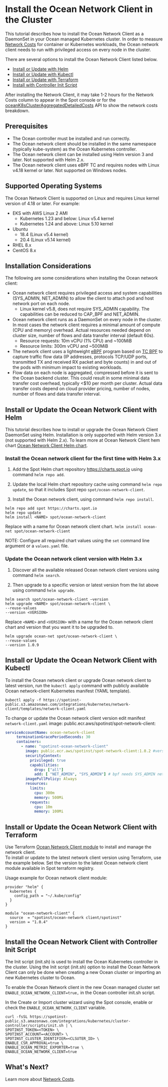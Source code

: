 # Install the Ocean Network Client in the Cluster

This tutorial describes how to install the Ocean Network Client as a DaemonSet in your Ocean managed Kubernetes cluster. In order to measure [Network Costs](ocean/features/cost-analysis?id=network-costs) for container or Kubernetes workloads, the Ocean network client needs to run with privileged access on every node in the cluster.

There are several options to install the Ocean Network Client listed below.  

* [Install or Update with Helm](ocean/tutorials/install-network-client?id=install-or-update-the-ocean-network-client-with-helm)
* [Install or Update with Kubectl](ocean/tutorials/install-network-client?id=install-or-update-the-ocean-network-client-with-kubectl)
* [Install or Update with Terraform](ocean/tutorials/install-network-client?id=install-or-update-the-ocean-network-client-with-terraform)
* [Install with Controller Init Script](ocean/tutorials/install-network-client?id=install-the-ocean-network-client-with-controller-init-script)

After installing the Network Client, it may take 1-2 hours for the Network Costs column to appear in the Spot console or for the [oceanK8sClusterAggregatedDetailedCosts](https://docs.spot.io/api/#tag/Ocean-AWS/operation/oceanK8sClusterAggregatedDetailedCosts) API to show the network costs breakdown.  

## Prerequisites
* The Ocean controller must be installed and run correctly.
* The Ocean network client should be installed in the same namespace (typically kube-system) as the Ocean Kubernetes controller.
* The Ocean network client can be installed using Helm version 3 and later. Not supported with Helm 2.x.
* The Ocean network client uses eBPF TC and requires nodes with Linux v4.18 kernel or later. Not supported on Windows nodes.

## Supported Operating Systems

The Ocean Network Client is supported on Linux and requires Linux kernel version of 4.18 or later. For example:

* EKS with AWS Linux 2 AMI
  - Kubernetes 1.23 and below: Linux v5.4 kernel
  - Kubernetes 1.24 and above: Linux 5.10 kernel
* Ubuntu  
  - 18.4 (Linux v5.4 kernel)
  - 20.4 (Linux v5.14 kernel)
* RHEL 8.x
* CentOS 8.x

## Installation Considerations

The following are some considerations when installing the Ocean network client:

* Ocean network client requires privileged access and system capabilities (SYS_ADMIN, NET_ADMIN) to allow the client to attach pod and host network port on each node.  
  - Linux kernel v5.8, does not require SYS_ADMIN capability. The capabilities can be reduced to CAP_BPF and NET_ADMIN.
* Ocean network client runs as a DaemonSet on every node in the cluster. In most cases the network client requires a minimal amount of compute (CPU and memory) overhead. Actual resources needed depend on cluster size, number of flows and data transfer interval (default 60s).
  - Resource requests: 10m vCPU (1% CPU) and ~100MiB  
  - Resource limits: 300m vCPU and ~500MiB  
* The network client uses a lightweight [eBPF](https://lwn.net/Articles/740157/) program based on [TC BPF](https://man7.org/linux/man-pages/man8/tc-bpf.8.html) to capture traffic flow data (IP addresses, protocols TCP/UDP ports, transmitted TX and received RX packet and byte counts) in and out of the pods with minimum impact to existing workloads.   
* Flow data on each node is aggregated, compressed before it is sent to the Ocean backend cluster. This could result in some minimal data transfer cost overhead, typically <$10 per month per cluster. Actual data transfer costs depend on cloud provider pricing, number of nodes, number of flows and data transfer interval.  

## Install or Update the Ocean Network Client with Helm  

This tutorial describes how to install or upgrade the Ocean Network Client DaemonSet using Helm. Installation is only supported with Helm version 3.x (not supported with Helm 2.x). To learn more at Ocean Network Client hem chart [Ocean Network Client Helm chart](https://github.com/spotinst/charts/tree/main/charts/ocean-network-client).

### Install the Ocean network client for the first time with Helm 3.x

1. Add the Spot Helm chart repository https://charts.spot.io using command `helm repo add`.

2. Update the local Helm chart repository cache using command `helm repo update`, so that it includes Spot repo `spot/ocean-network-client`.

3. Install the Ocean network client, using command `helm repo install`.

```
helm repo add spot https://charts.spot.io
helm repo update
helm install <NAME> spot/ocean-network-client
```

Replace <NAME> with a name for Ocean network client chart.
`helm install ocean-net spot/ocean-network-client`

NOTE: Configure all required chart values using the `set` command line argument or a `values.yaml` file.

### Update the Ocean network client version with Helm 3.x

1. Discover all the available released Ocean network client versions using command `helm search`.  

2. Then upgrade to a specific version or latest version from the list above using command `helm upgrade`.

```
helm search spot/ocean-network-client –version
helm upgrade <NAME> spot/ocean-network-client \
--reuse-values
--version <VERSION>
```

Replace `<NAME>` and `<VERSION>` with a name for the Ocean network client chart and version that you want it to be upgraded to.

```
helm upgrade ocean-net spot/ocean-network-client \
--reuse-values
--version 1.0.9
```  

## Install or Update the Ocean Network Client with Kubectl

To install the Ocean network client or upgrade Ocean network client to latest version, run the `kubectl apply` command with publicly available Ocean network-client Kubernetes manifest (YAML template).

`kubectl apply -f https://spotinst-public.s3.amazonaws.com/integrations/kubernetes/network-client/templates/network-client.yaml`

To change or update the Ocean network client version edit manifest `network-client.yaml`
image: public.ecr.aws/spotinst/spot-network-client: <VERSION>  

```YAML
serviceAccountName: ocean-network-client
     terminationGracePeriodSeconds: 30
     containers:
       - name: "spotinst-ocean-network-client"
         image: public.ecr.aws/spotinst/spot-network-client:1.0.2 #version
         securityContext:
           privileged: true
           capabilities:
             drop: ["all"]
             add: [ "NET_ADMIN", "SYS_ADMIN"] # bpf needs SYS_ADMIN network netlink needs NET_ADMIN
         imagePullPolicy: Always
         resources:
           limits:
             cpu: 300m
             memory: 500Mi
           requests:
             cpu: 10m
             memory: 100Mi
```

## Install or Update the Ocean Network Client with Terraform

Use Terraform [Ocean Network Client module](https://registry.terraform.io/modules/spotinst/ocean-network-client/spotinst/latest) to install and manage the network client.  
To install or update to the latest network client version using Terraform, use the example below. Set the version to the latest Ocean network client module available in Spot terraform registry.

Usage example for Ocean network client module:

```
provider "helm" {
  kubernetes {
    config_path = "~/.kube/config"
  }
}

module "ocean-network-client" {
  source  = "spotinst/ocean-network client/spotinst"
  version = "1.0.4"
}
```

## Install the Ocean Network Client with Controller Init Script

The Init script (init.sh) is used to install the Ocean Kubernetes controller in the cluster. Using the Init script (init.sh) option to install the Ocean Network Client can only be done when creating a new Ocean cluster or importing an new Kubernetes cluster to Ocean.  

To enable the Ocean Network client in the new Ocean managed cluster set `ENABLE_OCEAN_NETWORK_CLIENT=true,` in the Ocean controller init.sh script.

In the Create or Import cluster wizard using the Spot console, enable or check the `ENABLE_OCEAN_NETWORK_CLIENT` variable.  

```
curl -fsSL https://spotinst-public.s3.amazonaws.com/integrations/kubernetes/cluster-controller/scripts/init.sh | \
SPOTINST_TOKEN=<TOKEN> \
SPOTINST_ACCOUNT=<ACCOUNT> \
SPOTINST_CLUSTER_IDENTIFIER=<CLSUTER_ID> \
ENABLE_CSR_APPROVAL=true \
ENABLE_OCEAN_METRIC_EXPORTER=true \
ENABLE_OCEAN_NETWORK_CLIENT=true
```

## What's Next?

Learn more about [Network Costs](ocean/features/cost-analysis?id=network-costs).

